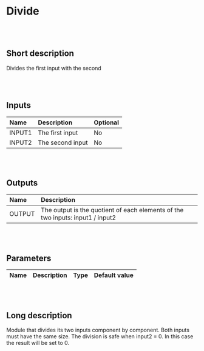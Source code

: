 # Divide


<br><br>
## Short description

Divides the first input with the second

<br><br>

## Inputs

|Name|Description|Optional|
|:----|:-----------|:-------|
|INPUT1|The first input|No|
|INPUT2|The second input|No|

<br><br>

## Outputs

|Name|Description|
|:----|:-----------|
|OUTPUT|The output is the quotient of each elements of the two inputs: input1 / input2|

<br><br>

## Parameters

|Name|Description|Type|Default value|
|:----|:-----------|:----|:-------------|

<br><br>
## Long description
Module that divides its two inputs component by component.
        Both inputs must have the same size. The division is safe
        when input2 = 0. In this case the result will be set to 0.